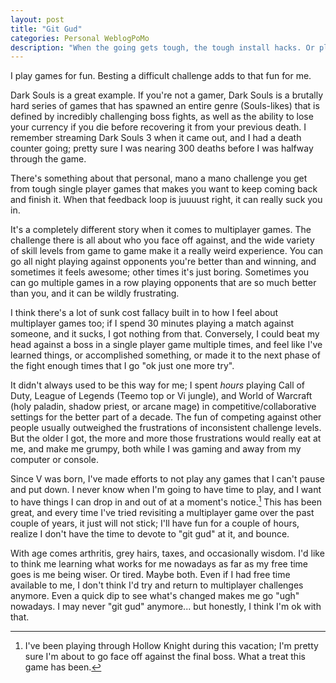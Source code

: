 ```yaml
---
layout: post
title: "Git Gud"
categories: Personal WeblogPoMo
description: "When the going gets tough, the tough install hacks. Or play Teemo."
---
```


I play games for fun. Besting a difficult challenge adds to that fun for me.

Dark Souls is a great example. If you're not a gamer, Dark Souls is a brutally hard series of games that has spawned an entire genre (Souls-likes) that is defined by incredibly challenging boss fights, as well as the ability to lose your currency if you die before recovering it from your previous death. I remember streaming Dark Souls 3 when it came out, and I had a death counter going; pretty sure I was nearing 300 deaths before I was halfway through the game.

There's something about that personal, mano a mano challenge you get from tough single player games that makes you want to keep coming back and finish it. When that feedback loop is juuuust right, it can really suck you in.

It's a completely different story when it comes to multiplayer games. The challenge there is all about who you face off against, and the wide variety of skill levels from game to game make it a really weird experience. You can go all night playing against opponents you're better than and winning, and sometimes it feels awesome; other times it's just boring. Sometimes you can go multiple games in a row playing opponents that are so much better than you, and it can be wildly frustrating.

I think there's a lot of sunk cost fallacy built in to how I feel about multiplayer games too; if I spend 30 minutes playing a match against someone, and it sucks, I got nothing from that. Conversely, I could beat my head against a boss in a single player game multiple times, and feel like I've learned things, or accomplished something, or made it to the next phase of the fight enough times that I go "ok just one more try".

It didn't always used to be this way for me; I spent _hours_ playing Call of Duty, League of Legends (Teemo top or Vi jungle), and World of Warcraft (holy paladin, shadow priest, or arcane mage) in competitive/collaborative settings for the better part of a decade. The fun of competing against other people usually outweighed the frustrations of inconsistent challenge levels. But the older I got, the more and more those frustrations would really eat at me, and make me grumpy, both while I was gaming and away from my computer or console.

Since V was born, I've made efforts to not play any games that I can't pause and put down. I never know when I'm going to have time to play, and I want to have things I can drop in and out of at a moment's notice.[^1] This has been great, and every time I've tried revisiting a multiplayer game over the past couple of years, it just will not stick; I'll have fun for a couple of hours, realize I don't have the time to devote to "git gud" at it, and bounce.

[^1]: I've been playing through Hollow Knight during this vacation; I'm pretty sure I'm about to go face off against the final boss. What a treat this game has been.

With age comes arthritis, grey hairs, taxes, and occasionally wisdom. I'd like to think me learning what works for me nowadays as far as my free time goes is me being wiser. Or tired. Maybe both. Even if I had free time available to me, I don't think I'd try and return to multiplayer challenges anymore. Even a quick dip to see what's changed makes me go "ugh" nowadays. I may never "git gud" anymore... but honestly, I think I'm ok with that.
